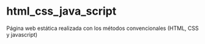 # html_css_java_script
Página web estática realizada con los métodos convencionales (HTML, CSS y javascript)
